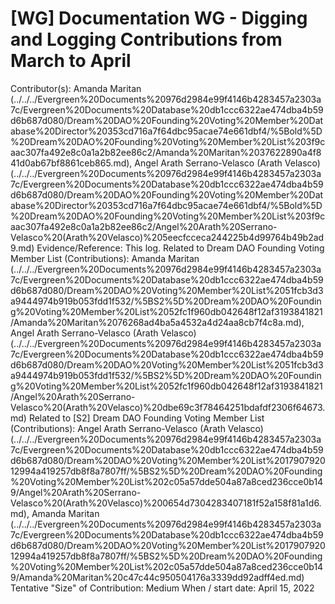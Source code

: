# [WG] Documentation WG - Digging and Logging Contributions from March to April

Contributor(s): Amanda Maritan (../../../Evergreen%20Documents%20976d2984e99f4146b4283457a2303a7c/Evergreen%20Documents%20Database%20db1ccc6322ae474dba4b59d6b687d080/Dream%20DAO%20Founding%20Voting%20Member%20Database%20Director%20353cd716a7f64dbc95acae74e661dbf4/%5Bold%5D%20Dream%20DAO%20Founding%20Voting%20Member%20List%203f9caac307fa492e8c0a1a2b82ee86c2/Amanda%20Maritan%2037622890a4f841d0ab67bf8861ceb865.md), Angel Arath Serrano-Velasco (Arath Velasco) (../../../Evergreen%20Documents%20976d2984e99f4146b4283457a2303a7c/Evergreen%20Documents%20Database%20db1ccc6322ae474dba4b59d6b687d080/Dream%20DAO%20Founding%20Voting%20Member%20Database%20Director%20353cd716a7f64dbc95acae74e661dbf4/%5Bold%5D%20Dream%20DAO%20Founding%20Voting%20Member%20List%203f9caac307fa492e8c0a1a2b82ee86c2/Angel%20Arath%20Serrano-Velasco%20(Arath%20Velasco)%205eecfcceca244225b4d99764b49b2ad9.md)
Evidence/Reference: This log.
Related to Dream DAO Founding Voting Member List (Contributions): Amanda Maritan (../../../Evergreen%20Documents%20976d2984e99f4146b4283457a2303a7c/Evergreen%20Documents%20Database%20db1ccc6322ae474dba4b59d6b687d080/Dream%20DAO%20Voting%20Member%20List%2051fcb3d3a9444974b919b053fdd1f532/%5BS2%5D%20Dream%20DAO%20Founding%20Voting%20Member%20List%2052fc1f960db042648f12af3193841821/Amanda%20Maritan%2076268ad4ba5a4532a4d24aa8cb7f4c8a.md), Angel Arath Serrano-Velasco (Arath Velasco) (../../../Evergreen%20Documents%20976d2984e99f4146b4283457a2303a7c/Evergreen%20Documents%20Database%20db1ccc6322ae474dba4b59d6b687d080/Dream%20DAO%20Voting%20Member%20List%2051fcb3d3a9444974b919b053fdd1f532/%5BS2%5D%20Dream%20DAO%20Founding%20Voting%20Member%20List%2052fc1f960db042648f12af3193841821/Angel%20Arath%20Serrano-Velasco%20(Arath%20Velasco)%20dbe69c3f78464251bdafdf2306f64673.md)
Related to [S2] Dream DAO Founding Voting Member List (Contributions): Angel Arath Serrano-Velasco (Arath Velasco) (../../../Evergreen%20Documents%20976d2984e99f4146b4283457a2303a7c/Evergreen%20Documents%20Database%20db1ccc6322ae474dba4b59d6b687d080/Dream%20DAO%20Voting%20Member%20List%201790792012994a419257db8f8a7807ff/%5BS2%5D%20Dream%20DAO%20Founding%20Voting%20Member%20List%202c05a57dde504a87a8ced236cce0b149/Angel%20Arath%20Serrano-Velasco%20(Arath%20Velasco)%200654d7304283407181f52a158f81a1d6.md), Amanda Maritan (../../../Evergreen%20Documents%20976d2984e99f4146b4283457a2303a7c/Evergreen%20Documents%20Database%20db1ccc6322ae474dba4b59d6b687d080/Dream%20DAO%20Voting%20Member%20List%201790792012994a419257db8f8a7807ff/%5BS2%5D%20Dream%20DAO%20Founding%20Voting%20Member%20List%202c05a57dde504a87a8ced236cce0b149/Amanda%20Maritan%20c47c44c950504176a3339dd92adff4ed.md)
Tentative "Size" of Contribution: Medium
When / start date: April 15, 2022
